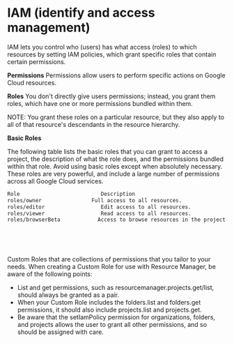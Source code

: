# IAM (identify and access management)

IAM lets you control who (users) has what access (roles) to which resources by setting IAM policies, 
which grant specific roles that contain certain permissions.

**Permissions**
Permissions allow users to perform specific actions on Google Cloud resources.

**Roles**
You don't directly give users permissions; instead, you grant them roles, which have one or more permissions bundled within them.


NOTE: You grant these roles on a particular resource, but they also apply to all of that resource's descendants in the resource hierarchy.

**Basic Roles**

The following table lists the basic roles that you can grant to access a project, the description of what the role does, and the permissions bundled within that role. 
Avoid using basic roles except when absolutely necessary. 
These roles are very powerful, and include a large number of permissions across all Google Cloud services.

```html
Role	                      Description	                                      Permissions
roles/owner	               Full access to all resources.	                   All permissions for all resources.
roles/editor	              Edit access to all resources.	                    Create and update access for all resources.
roles/viewer	              Read access to all resources.	                    Get and list access for all resources.
roles/browserBeta	         Access to browse resources in the project.	      - resourcemanager.organizations.get
                                                                                - resourcemanager.projects.get
                                                                                - resourcemanager.projects.getIamPolicy
                                                                                - resourcemanager.projects.list
                                                                                - resourcemanager.projectInvites.get
```
Custom Roles that are collections of permissions that you tailor to your needs. 
When creating a Custom Role for use with Resource Manager, be aware of the following points:
 - List and get permissions, such as resourcemanager.projects.get/list, should always be granted as a pair.
 - When your Custom Role includes the folders.list and folders.get permissions, it should also include projects.list and projects.get.
 - Be aware that the setIamPolicy permission for organizations, folders, and projects allows the user to grant all other permissions, and so should be assigned with care.
